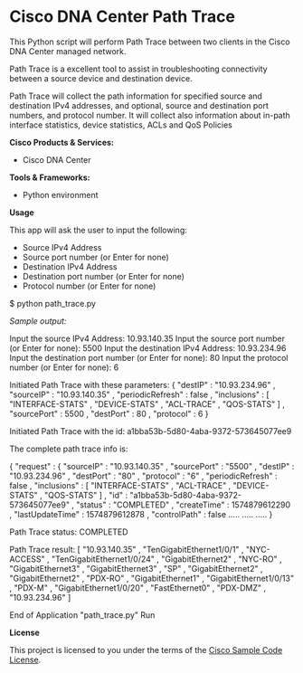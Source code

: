 # Cisco DNA Center Path Trace


This Python script will perform Path Trace between two clients in the Cisco DNA Center managed network.

Path Trace is a excellent tool to assist in troubleshooting connectivity between a source device and destination device.

Path Trace will collect the path information for specified source and destination IPv4 addresses, and optional, source and destination port numbers, and protocol number.
It will collect also information about in-path interface statistics, device statistics, ACLs and QoS Policies

**Cisco Products & Services:**

- Cisco DNA Center

**Tools & Frameworks:**

- Python environment

**Usage**

This app will ask the user to input the following:

- Source IPv4 Address
- Source port number (or Enter for none)
- Destination IPv4 Address
- Destination port number (or Enter for none)
- Protocol number (or Enter for none)

$ python path_trace.py 

*Sample output:*

Input the source IPv4 Address:   10.93.140.35
Input the source port number (or Enter for none):   5500
Input the destination IPv4 Address:   10.93.234.96
Input the destination port number (or Enter for none):   80
Input the protocol number (or Enter for none):   6

Initiated Path Trace with these parameters:
{
    "destIP" : "10.93.234.96" , 
    "sourceIP" : "10.93.140.35" , 
    "periodicRefresh" : false , 
    "inclusions" : [
        "INTERFACE-STATS" , 
        "DEVICE-STATS" , 
        "ACL-TRACE" , 
        "QOS-STATS"
    ] , 
    "sourcePort" : 5500 , 
    "destPort" : 80 , 
    "protocol" : 6
}

Initiated Path Trace with the id: 
a1bba53b-5d80-4aba-9372-573645077ee9


The complete path trace info is: 

{
    "request" : {
        "sourceIP" : "10.93.140.35" , 
        "sourcePort" : "5500" , 
        "destIP" : "10.93.234.96" , 
        "destPort" : "80" , 
        "protocol" : "6" , 
        "periodicRefresh" : false , 
        "inclusions" : [
            "INTERFACE-STATS" , 
            "ACL-TRACE" , 
            "DEVICE-STATS" , 
            "QOS-STATS"
        ] , 
        "id" : "a1bba53b-5d80-4aba-9372-573645077ee9" , 
        "status" : "COMPLETED" , 
        "createTime" : 1574879612290 , 
        "lastUpdateTime" : 1574879612878 , 
        "controlPath" : false
        .....
        .....
        .....
        }

Path Trace status:  COMPLETED

Path Trace result:
[
    "10.93.140.35" , 
    "TenGigabitEthernet1/0/1" , 
    "NYC-ACCESS" , 
    "TenGigabitEthernet1/0/24" , 
    "GigabitEthernet2" , 
    "NYC-RO" , 
    "GigabitEthernet3" , 
    "GigabitEthernet3" , 
    "SP" , 
    "GigabitEthernet2" , 
    "GigabitEthernet2" , 
    "PDX-RO" , 
    "GigabitEthernet1" , 
    "GigabitEthernet1/0/13" , 
    "PDX-M" , 
    "GigabitEthernet1/0/20" , 
    "FastEthernet0" , 
    "PDX-DMZ" , 
    "10.93.234.96"
]


End of Application "path_trace.py" Run


**License**

This project is licensed to you under the terms of the [Cisco Sample Code License](./LICENSE).
